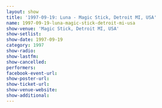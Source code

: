 ```yaml
---
layout: show
title: '1997-09-19: Luna - Magic Stick, Detroit MI, USA'
name: 1997-09-19-luna-magic-stick-detroit-mi-usa
show-venue: 'Magic Stick, Detroit MI, USA'
show-setlist: 
show-date: 1997-09-19
category: 1997
show-radio: 
show-lastfm: 
show-cancelled: 
performers: 
facebook-event-url: 
show-poster-url: 
show-ticket-url: 
show-venue-website: 
show-additional: 
---
```



